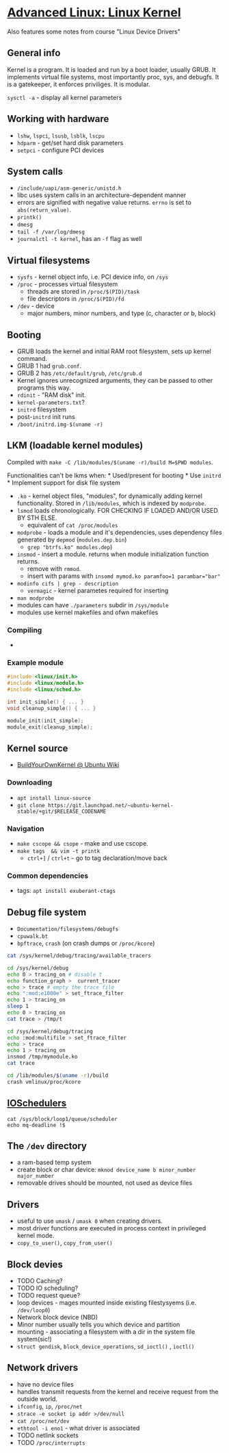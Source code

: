 # [Advanced Linux: Linux Kernel](https://www.linkedin.com/learning/advanced-linux-the-linux-kernel-2)

Also features some notes from course "Linux Device Drivers"

## General info

Kernel is a program. It is loaded and run by a boot loader, usually GRUB. It
implements virtual file systems, most importantly proc, sys, and debugfs.
It is a gatekeeper, it enforces priviliges. It is modular.

`sysctl -a` - display all kernel parameters

## Working with hardware

* `lshw`, `lspci`, `lsusb`, `lsblk`, `lscpu`
* `hdparm` - get/set hard disk parameters
* `setpci` - configure PCI devices

## System calls

* `/include/uapi/asm-generic/unistd.h`
* libc uses system calls in an architecture-dependent manner
* errors are signified with negative value returns. `errno` is set to
  `abs(return_value)`.
* `printk()`
* `dmesg`
* `tail -f /var/log/dmesg`
* `journalctl -t kernel`, has an `-f` flag as well

## Virtual filesystems

* `sysfs` - kernel object info, i.e. PCI device info, on `/sys`
* `/proc` - processes virtual filesystem
    * threads are stored in `/proc/$(PID)/task`
    * file descriptors in `/proc/$(PID)/fd`
* `/dev` - device
    * major numbers, minor numbers, and type (c, character or b, block)

## Booting

* GRUB loads the kernel and initial RAM root filesystem, sets up kernel command.
* GRUB 1 had `grub.conf`.
* GRUB 2 has `/etc/default/grub`, `/etc/grub.d`
* Kernel ignores unrecognized arguments, they can be passed to other programs
this way.
* `rdinit` - "RAM disk" init.
* `kernel-parameters.txt`?
* `initrd` filesystem
* post-`initrd` init runs
* `/boot/initrd.img-$(uname -r)`

## LKM (loadable kernel modules)

Compiled with `make -C /lib/modules/$(uname -r)/build M=$PWD modules`.

Functionalities can't be lkms when:
    * Used/present for booting
    * Use `initrd`
    * Implement support for disk file system

* `.ko` - kernel object files, "modules", for dynamically adding kernel
    functionality. Stored in `/lib/modules`, which is indexed by `modprobe`.
* `lsmod` loads chronologically. FOR CHECKING IF LOADED AND/OR USED BY STH ELSE.
    * equivalent of `cat /proc/modules`
* `modprobe` - loads a module and it's dependencies, uses dependency files
   generated by `depmod` (`modules.dep.bin`)
   * `grep "btrfs.ko" modules.dep`)
* `insmod` - insert a module. returns when module initialization function
    returns.
    * remove with `rmmod`.
    * insert with params with `insomd mymod.ko paramfoo=1 parambar="bar"`
* `modinfo cifs | grep - description`
   * `vermagic` - kernel parametes required for inserting
* `man modprobe`
* modules can have `./parameters` subdir in `/sys/module`
* modules use kernel makefiles and ofwn makefiles

###  Compiling

*


### Example module

```c
#include <linux/init.h>
#include <linux/module.h>
#include <linux/sched.h>

int init_simple() { ... }
void cleanup_simple() { ... }

module_init(init_simple);
module_exit(cleanup_simple);
```

## Kernel source

* [BuildYourOwnKernel @ Ubuntu Wiki](https://wiki.ubuntu.com/Kernel/BuildYourOwnKernel)

### Downloading

* `apt install linux-source`
* `git clone https://git.launchpad.net/~ubuntu-kernel-stable/+git/$RELEASE_CODENAME`

### Navigation

* `make cscope && csope` - make and use cscope.
* `make tags  && vim -t printk`
    * `ctrl+]` / `ctrl+t` - go to tag declaration/move back

### Common dependencies

* tags: `apt install exuberant-ctags`

## Debug file system

* `Documentation/filesystems/debugfs`
* `cpuwalk.bt`
* `bpftrace`, `crash` (on crash dumps or `/proc/kcore`)

```bash
cat /sys/kernel/debug/tracing/available_tracers

cd /sys/kernel/debug
echo 0 > tracing_on # disable t
echo function_graph >  current_tracer
echo > trace # empty the trace file
echo ":mod:e1000e" > set_ftrace_filter
echo 1 > tracing_on
sleep 1
echo 0 > tracing_on
cat trace > /tmp/t

cd /sys/kernel/debug/tracing
echo :mod:multifile > set_ftrace_filter
echo > trace
echo 1 > tracing_on
insmod /tmp/mymodule.ko
cat trace

cd /lib/modules/$(uname -r)/build
crash vmlinux/proc/kcore
```

## [IOSchedulers](https://wiki.ubuntu.com/Kernel/Reference/IOSchedulers)

```
cat /sys/block/loop1/queue/scheduler
echo mq-deadline !$
```

## The `/dev` directory

* a ram-based temp system
* create block or char device: `mknod device_name b minor_number major_number`
* removable drives should be mounted, not used as device files

## Drivers

* useful to use `umask` / `umask 0` when creating drivers.
* most driver functions are executed in process context in privileged kernel
    mode.
* `copy_to_user()`, `copy_from_user()`

## Block devies

* TODO Caching?
* TODO IO scheduling?
* TODO request queue?
* loop devices - mages mounted inside existing filestysyems (i.e. `/dev/loop0`)
* Network block device (NBD)
* Minor number usually tells you which device and partition
* mounting - associating a filesystem with a dir in the system file system(sic!)
* `struct gendisk`, `block_device_operations`, `sd_ioctl()` , `ioctl()`

## Network drivers

* have no device files
* handles transmit requests from the kernel and receive request from the
    outside world.
* `ifconfig`, `ip`, `/proc/net`
* `strace -e socket ip addr >/dev/null`
* `cat /proc/net/dev`
* `ethtool -i eno1` - what driver is associated
* TODO netlink sockets
* TODO `/proc/interrupts`
